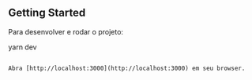 ## Getting Started

Para desenvolver e rodar o projeto:

yarn dev
```

Abra [http://localhost:3000](http://localhost:3000) em seu browser.
